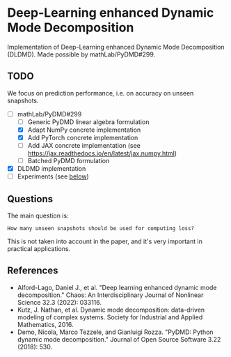# Deep-Learning enhanced Dynamic Mode Decomposition
Implementation of Deep-Learning enhanced Dynamic Mode Decomposition (DLDMD). 
Made possible by mathLab/PyDMD#299.

## TODO
We focus on prediction performance, i.e. on accuracy on unseen snapshots.
- [ ] mathLab/PyDMD#299
    - [ ] Generic PyDMD linear algebra formulation
    - [x] Adapt NumPy concrete implementation
    - [x] Add PyTorch concrete implementation
    - [ ] Add JAX concrete implementation (see https://jax.readthedocs.io/en/latest/jax.numpy.html)
    - [ ] Batched PyDMD formulation 
- [x] DLDMD implementation
- [ ] Experiments (see [below](#Questions))

## Questions
The main question is:
```
How many unseen snapshots should be used for computing loss?
```
This is not taken into account in the paper, and it's very important in
practical applications.

## References
- Alford-Lago, Daniel J., et al. "Deep learning enhanced dynamic mode decomposition." Chaos: An Interdisciplinary Journal of Nonlinear Science 32.3 (2022): 033116.
- Kutz, J. Nathan, et al. Dynamic mode decomposition: data-driven modeling of complex systems. Society for Industrial and Applied Mathematics, 2016.
- Demo, Nicola, Marco Tezzele, and Gianluigi Rozza. "PyDMD: Python dynamic mode decomposition." Journal of Open Source Software 3.22 (2018): 530.